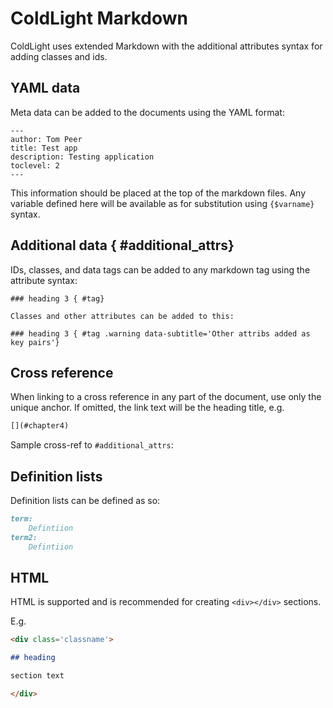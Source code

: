 # ColdLight Markdown

ColdLight uses extended Markdown with the additional attributes syntax for adding classes and ids.

## YAML data

Meta data can be added to the documents using the YAML format:

```
---
author: Tom Peer
title: Test app
description: Testing application
toclevel: 2
---
```

This information should be placed at the top of the markdown files. Any variable defined here will be available as for substitution using `{$varname}` syntax.

## Additional data { #additional_attrs}

IDs, classes, and data tags can be added to any markdown tag using the attribute syntax:

```
### heading 3 { #tag}

Classes and other attributes can be added to this:

### heading 3 { #tag .warning data-subtitle='Other attribs added as key pairs'}
```

## Cross reference

When linking to a cross reference in any part of the document, use only the unique anchor. If omitted, the link text will be the heading title, e.g.

```markdown
[](#chapter4)
```

Sample cross-ref to `#additional_attrs`: [](#additional_attrs)

## Definition lists

Definition lists can be defined as so:

```markdown
term:
    Defintiion
term2:
    Defintiion
```

## HTML

HTML is supported and is recommended for creating `<div></div>` sections.

E.g. 

```markdown
<div class='classname'>

## heading

section text

</div>
```
